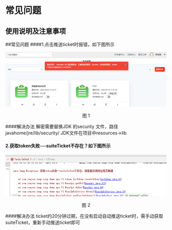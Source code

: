 # 常见问题

## 使用说明及注意事项

##常见问题
####1.点击推送ticket时报错，如下图所示
<div align=center>
<img src="/mybook/isv/2-/images/1.png"/>
</div>
<p align="center">图 1</p>

####解决办法
解密需要替换JDK 的security 文件，路径javahome/jre/lib/security/
JDK文件在项目中resources->lib

#### 2.获取token失败---suiteTicket不存在？如下图所示
<div align=center>
<img src="/mybook/isv/2-/images/2.png"/>
</div>
<p align="center">图 2</p>

####解决办法
ticket约20分钟过期，在没有启动自动推送ticket时，需手动获取suiteTicket，重新手动推送ticket即可